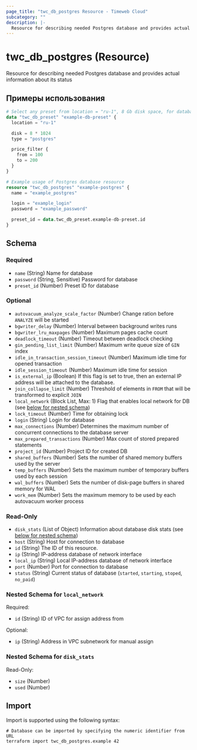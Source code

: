 ```yaml
---
page_title: "twc_db_postgres Resource - Timeweb Cloud"
subcategory: ""
description: |-
  Resource for describing needed Postgres database and provides actual information about its status
---
```


# twc_db_postgres (Resource)

Resource for describing needed Postgres database and provides actual information about its status

## Примеры использования

```terraform
# Select any preset from location = "ru-1", 8 Gb disk space, for database type `postgres`, with price between 100 and 200 RUB
data "twc_db_preset" "example-db-preset" {
  location = "ru-1"

  disk = 8 * 1024
  type = "postgres"

  price_filter {
    from = 100
    to = 200
  }
}

# Example usage of Postgres database resource
resource "twc_db_postgres" "example-postgres" {
  name = "example_postgres"

  login = "example_login"
  password = "example_password"

  preset_id = data.twc_db_preset.example-db-preset.id
}
```
<!-- schema generated by tfplugindocs -->
## Schema

### Required

- `name` (String) Name for database
- `password` (String, Sensitive) Password for database
- `preset_id` (Number) Preset ID for database

### Optional

- `autovacuum_analyze_scale_factor` (Number) Change ration before `ANALYZE` will be started
- `bgwriter_delay` (Number) Interval between background writes runs
- `bgwriter_lru_maxpages` (Number) Maximum pages cache count
- `deadlock_timeout` (Number) Timeout between deadlock checking
- `gin_pending_list_limit` (Number) Maximum write queue size of `GIN` index
- `idle_in_transaction_session_timeout` (Number) Maximum idle time for opened transaction
- `idle_session_timeout` (Number) Maximum idle time for session
- `is_external_ip` (Boolean) If this flag is set to true, then an external IP address will be attached to the database.
- `join_collapse_limit` (Number) Threshold of elements in `FROM` that will be transformed to explicit `JOIN`
- `local_network` (Block List, Max: 1) Flag that enables local network for DB (see [below for nested schema](#nestedblock--local_network))
- `lock_timeout` (Number) Time for obtaining lock
- `login` (String) Login for database
- `max_connections` (Number) Determines the maximum number of concurrent connections to the database server
- `max_prepared_transactions` (Number) Max count of stored prepared statements
- `project_id` (Number) Project ID for created DB
- `shared_buffers` (Number) Sets the number of shared memory buffers used by the server
- `temp_buffers` (Number) Sets the maximum number of temporary buffers used by each session
- `wal_buffers` (Number) Sets the number of disk-page buffers in shared memory for WAL
- `work_mem` (Number) Sets the maximum memory to be used by each autovacuum worker process

### Read-Only

- `disk_stats` (List of Object) Information about database disk stats (see [below for nested schema](#nestedatt--disk_stats))
- `host` (String) Host for connection to database
- `id` (String) The ID of this resource.
- `ip` (String) IP-address database of network interface
- `local_ip` (String) Local IP-address database of network interface
- `port` (Number) Port for connection to database
- `status` (String) Current status of database (`started`, `starting`, `stoped`, `no_paid`)

<a id="nestedblock--local_network"></a>
### Nested Schema for `local_network`

Required:

- `id` (String) ID of VPC for assign address from

Optional:

- `ip` (String) Address in VPC subnetwork for manual assign


<a id="nestedatt--disk_stats"></a>
### Nested Schema for `disk_stats`

Read-Only:

- `size` (Number)
- `used` (Number)

## Import

Import is supported using the following syntax:

```shell
# Database can be imported by specifying the numeric identifier from URL
terraform import twc_db_postgres.example 42
```